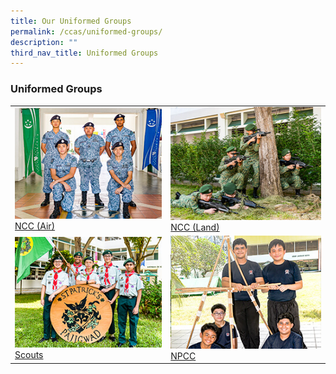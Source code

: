 ```yaml
---
title: Our Uniformed Groups
permalink: /ccas/uniformed-groups/
description: ""
third_nav_title: Uniformed Groups
---
```

### **Uniformed Groups**

|||
|-----|-----|
|<a href="/cca/Uniformed-Groups/ncc-air/"><img style="width:400px; aspect-ratio: 4/3" src="/images/2022_Migration/NCCAir.jpg"></a>[NCC (Air)](/cca/Uniformed-Groups/ncc-air/) | <a href="/cca/Uniformed-Groups/ncc-land/"><img style="width:400px; aspect-ratio: 4/3" src="/images/2022_Migration/NCCLand_Thm.jpg"></a>[NCC (Land)](/cca/Uniformed-Groups/ncc-land/)| 
|<a href="/cca/Uniformed-Groups/scouts/"><img style="width:400px; aspect-ratio: 4/3" src="/images/2022_Migration/Scouts.jpg"></a>[Scouts](/cca/Uniformed-Groups/scouts/) | <a href="/cca/Uniformed-Groups/npcc/"><img style="width:400px; aspect-ratio: 4/3" src="/images/2022_Migration/NPCC.jpg"></a>[NPCC](/cca/Uniformed-Groups/npcc/)